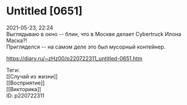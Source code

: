 Untitled [0651]
================

   
 2021-05-23, 22:24   
  Выглядываю в окно -- блин, что в Москве делает Cybertruck Илона Маска?!   
 Пригляделся -- на самом деле это был мусорный контейнер.   
    
 <https://diary.ru/~zHz00/p220722311_untitled-0651.htm>   
   
 Теги:   
 [[Случай из жизни]]   
 [[Восприятие]]   
 [[Викторика]]   
 ID: p220722311